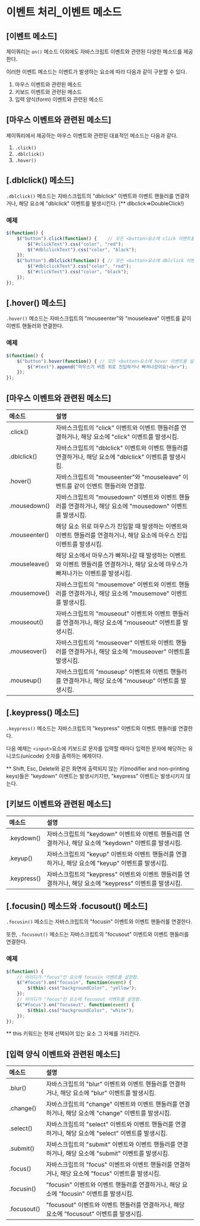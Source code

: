 # 이벤트 처리_이벤트 메소드

## [이벤트 메소드]
  제이쿼리는 `on()` 메소드 이외에도 자바스크립트 이벤트와 관련된 다양한 메소드를 제공한다.

이러한 이벤트 메소드는 이벤트가 발생하는 요소에 따라 다음과 같이 구분할 수 있다.

1. 마우스 이벤트와 관련된 메소드
2. 키보드 이벤트와 관련된 메소드
3. 입력 양식(form) 이벤트와 관련된 메소드


## [마우스 이벤트와 관련된 메소드]
  제이쿼리에서 제공하는 마우스 이벤트와 관련된 대표적인 메소드는 다음과 같다.

1. `.click()`
2. `.dblclick()`
3. `.hover()`


## [.dblclick() 메소드]
  `.dblclick()` 메소드는 자바스크립트의 "dblclick" 이벤트와 이벤트 핸들러를 연결하거나, 해당 요소에 "dblclick" 이벤트를 발생시킨다. (** dlbclick=>DoubleClick!)
### 예제
~~~javascript
$(function() {
    $("button").click(function() {    // 모든 <button>요소에 click 이벤트를 설정함.
        $("#clickText").css("color", "red");
        $("#dblclickText").css("color", "black");
    });
    $("button").dblclick(function() { // 모든 <button>요소에 dblclick 이벤트를 설정함.
        $("#dblclickText").css("color", "red");
        $("#clickText").css("color", "black");
    });
});
~~~


## [.hover() 메소드]
  `.hover()` 메소드는 자바스크립트의 "mouseenter"와 "mouseleave" 이벤트를 같이 이벤트 핸들러와 연결한다.

### 예제
~~~javascript
$(function() {
    $("button").hover(function() { // 모든 <button>요소에 hover 이벤트를 설정함.
        $("#text").append("마우스가 버튼 위로 진입하거나 빠져나갔어요!<br>");
    });
});
~~~


## [마우스 이벤트와 관련된 메소드]
|메소드|설명|
|:-----|:-----|
|.click()	| 자바스크립트의 "click" 이벤트와 이벤트 핸들러를 연결하거나, 해당 요소에 "click" 이벤트를 발생시킴.|
|.dblclick()	| 자바스크립트의 "dblclick" 이벤트와 이벤트 핸들러를 연결하거나, 해당 요소에 "dblclick" 이벤트를 발생시킴.|
|.hover()	| 자바스크립트의 "mouseenter"와 "mouseleave" 이벤트를 같이 인벤트 핸들러와 연결함.|
|.mousedown()	| 자바스크립트의 "mousedown" 이벤트와 이벤트 핸들러를 연결하거나, 해당 요소에 "mousedown" 이벤트를 발생시킴.|
|.mouseenter()	| 해당 요소 위로 마우스가 진입할 때 발생하는 이벤트와 이벤트 핸들러를 연결하거나, 해당 요소에 마우스 진입 이벤트를 발생시킴.|
|.mouseleave()	| 해당 요소에서 마우스가 빠져나갈 때 발생하는 이벤트와 이벤트 핸들러를 연결하거나, 해당 요소에 마우스가 빠져나가는 이벤트를 발생시킴.|
|.mousemove()	| 자바스크립트의 "mousemove" 이벤트와 이벤트 핸들러를 연결하거나, 해당 요소에 "mousemove" 이벤트를 발생시킴.|
|.mouseout()	| 자바스크립트의 "mouseout" 이벤트와 이벤트 핸들러를 연결하거나, 해당 요소에 "mouseout" 이벤트를 발생시킴.|
|.mouseover()	| 자바스크립트의 "mouseover" 이벤트와 이벤트 핸들러를 연결하거나, 해당 요소에 "mouseover" 이벤트를 발생시킴.|
|.mouseup()	| 자바스크립트의 "mouseup" 이벤트와 이벤트 핸들러를 연결하거나, 해당 요소에 "mouseup" 이벤트를 발생시킴.|


## [.keypress() 메소드]
  `.keypress()` 메소드는 자바스크립트의 "keypress" 이벤트와 이벤트 핸들러를 연결한다.

다음 예제는 `<input>`요소에 키보드로 문자를 입력할 때마다 입력한 문자에 해당하는 유니코드(unicode) 숫자를 출력하는 예제이다.

** Shift, Esc, Delete와 같은 화면에 출력되지 않는 키(modifier and non-printing keys)들은 "keydown" 이벤트는 발생시키지만, "keypress" 이벤트는 발생시키지 않는다.


## [키보드 이벤트와 관련된 메소드]
|메소드|설명|
|:-----|:-----|
|.keydown()	| 자바스크립트의 "keydown" 이벤트와 이벤트 핸들러를 연결하거나, 해당 요소에 "keydown" 이벤트를 발생시킴.|
|.keyup()	| 자바스크립트의 "keyup" 이벤트와 이벤트 핸들러를 연결하거나, 해당 요소에 "keyup" 이벤트를 발생시킴.|
|.keypress()	| 자바스크립트의 "keypress" 이벤트와 이벤트 핸들러를 연결하거나, 해당 요소에 "keypress" 이벤트를 발생시킴.|


## [.focusin() 메소드와 .focusout() 메소드]
  `.focusin()` 메소드는 자바스크립트의 "focusin" 이벤트와 이벤트 핸들러를 연결한다.

또한, `.focusout()` 메소드는 자바스크립트의 "focusout" 이벤트와 이벤트 핸들러를 연결한다.

### 예제
~~~javascript
$(function() {
    // 아이디가 "focus"인 요소에 focusin 이벤트를 설정함.
    $("#focus").on("focusin", function(event) {
        $(this).css("backgroundColor", "yellow");
    });
    // 아이디가 "focus"인 요소에 focusout 이벤트를 설정함.
    $("#focus").on("focusout", function(event) {
        $(this).css("backgroundColor", "white");
    });
});
~~~

** this 키워드는 현재 선택되어 있는 요소 그 자체를 가리킨다.


## [입력 양식 이벤트와 관련된 메소드]
|메소드|설명|
|:-----|:-----|
|.blur()	| 자바스크립트의 "blur" 이벤트와 이벤트 핸들러를 연결하거나, 해당 요소에 "blur" 이벤트를 발생시킴.|
|.change()	| 자바스크립트의 "change" 이벤트와 이벤트 핸들러를 연결하거나, 해당 요소에 "change" 이벤트를 발생시킴.|
|.select()	| 자바스크립트의 "select" 이벤트와 이벤트 핸들러를 연결하거나, 해당 요소에 "select" 이벤트를 발생시킴.|
|.submit()	| 자바스크립트의 "submit" 이벤트와 이벤트 핸들러를 연결하거나, 해당 요소에 "submit" 이벤트를 발생시킴.|
|.focus()	| 자바스크립트의 "focus" 이벤트와 이벤트 핸들러를 연결하거나, 해당 요소에 "focus" 이벤트를 발생시킴.|
|.focusin()	| "focusin" 이벤트와 이벤트 핸들러를 연결하거나, 해당 요소에 "focusin" 이벤트를 발생시킴.|
|.focusout()	| "focusout" 이벤트와 이벤트 핸들러를 연결하거나, 해당 요소에 "focusout" 이벤트를 발생시킴.|
